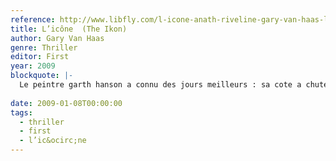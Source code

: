 ```yaml
---
reference: http://www.libfly.com/l-icone-anath-riveline-gary-van-haas-livre-911761.html
title: L’icône  (The Ikon)
author: Gary Van Haas
genre: Thriller
editor: First
year: 2009
blockquote: |-
  Le peintre garth hanson a connu des jours meilleurs : sa cote a chuté, son associé est en prison, sa santé décline et les créanciers sont de plus en plus nombreux à venir frapper à sa porte. Il n’a d’autre choix que d’accepter l’étrange marché qu’un inconnu bien renseigné lui propose : une somme d’argent plus que conséquente contre des &ldquo;vacances&rdquo; sur l’île grecque de mykonos.
  
date: 2009-01-08T00:00:00
tags:
  - thriller
  - first
  - l’ic&ocirc;ne
---
```

